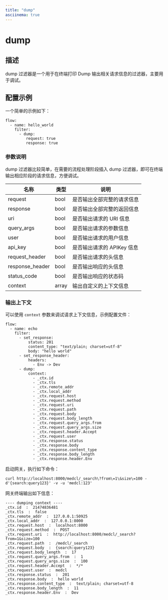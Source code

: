 ```yaml
---
title: "dump"
asciinema: true
---
```


# dump

## 描述

dump 过滤器是一个用于在终端打印 Dump 输出相关请求信息的过滤器，主要用于调试。

## 配置示例

一个简单的示例如下：

```
flow:
  - name: hello_world
    filter:
      - dump:
         request: true
         response: true
```

### 参数说明

dump 过滤器比较简单，在需要的流程处理阶段插入 dump 过滤器，即可在终端输出相应阶段的请求信息，方便调试。

| 名称            | 类型  | 说明                       |
| --------------- | ----- | -------------------------- |
| request         | bool  | 是否输出全部完整的请求信息 |
| response        | bool  | 是否输出全部完整的返回信息 |
| uri             | bool  | 是否输出请求的 URI 信息    |
| query_args      | bool  | 是否输出请求的参数信息     |
| user            | bool  | 是否输出请求的用户信息     |
| api_key         | bool  | 是否输出请求的 APIKey 信息 |
| request_header  | bool  | 是否输出请求的头信息       |
| response_header | bool  | 是否输出响应的头信息       |
| status_code     | bool  | 是否输出响应的状态码       |
| context         | array | 输出自定义的上下文信息     |

### 输出上下文

可以使用 `context` 参数来调试请求上下文信息，示例配置文件：

```
flow:
  - name: echo
    filter:
      - set_response:
          status: 201
          content_type: "text/plain; charset=utf-8"
          body: "hello world"
      - set_response_header:
          headers:
            - Env -> Dev
      - dump:
          context:
            - _ctx.id
            - _ctx.tls
            - _ctx.remote_addr
            - _ctx.local_addr
            - _ctx.request.host
            - _ctx.request.method
            - _ctx.request.uri
            - _ctx.request.path
            - _ctx.request.body
            - _ctx.request.body_length
            - _ctx.request.query_args.from
            - _ctx.request.query_args.size
            - _ctx.request.header.Accept
            - _ctx.request.user
            - _ctx.response.status
            - _ctx.response.body
            - _ctx.response.content_type
            - _ctx.response.body_length
            - _ctx.response.header.Env
```

启动网关，执行如下命令：

```
curl http://localhost:8000/medcl/_search\?from\=1\&size\=100 -d'{search:query123}' -v -u 'medcl:123'
```

网关终端输出如下信息：

```
---- dumping context ----
_ctx.id  :  21474836481
_ctx.tls  :  false
_ctx.remote_addr  :  127.0.0.1:50925
_ctx.local_addr  :  127.0.0.1:8000
_ctx.request.host  :  localhost:8000
_ctx.request.method  :  POST
_ctx.request.uri  :  http://localhost:8000/medcl/_search?from=1&size=100
_ctx.request.path  :  /medcl/_search
_ctx.request.body  :  {search:query123}
_ctx.request.body_length  :  17
_ctx.request.query_args.from  :  1
_ctx.request.query_args.size  :  100
_ctx.request.header.Accept  :  */*
_ctx.request.user  :  medcl
_ctx.response.status  :  201
_ctx.response.body  :  hello world
_ctx.response.content_type  :  text/plain; charset=utf-8
_ctx.response.body_length  :  11
_ctx.response.header.Env  :  Dev
```
